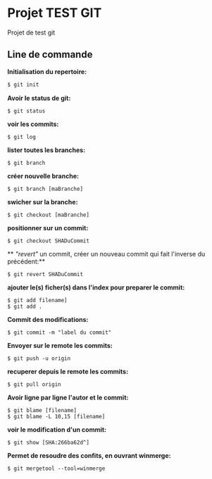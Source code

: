 # Projet TEST GIT

Projet de test git

## Line de commande

**Initialisation du repertoire:**
```bash
$ git init
```

**Avoir le status de git:**
```
$ git status
```

**voir les commits:**
```
$ git log
```

**lister toutes les branches:**
```
$ git branch
```

**créer nouvelle branche:**
```
$ git branch [maBranche]
```

**swicher sur la branche:**
```
$ git checkout [maBranche]
```

**positionner sur un commit:**
```
$ git checkout SHADuCommit
```

** *"revert"* un commit, créer un nouveau commit qui fait l'inverse du précédent:**
```
$ git revert SHADuCommit
```

**ajouter le(s) ficher(s) dans l'index pour preparer le commit:**
```
$ git add filename]
$ git add .
```

**Commit des modifications:**
```
$ git commit -m "label du commit"
```

**Envoyer sur le remote les commits:**
```
$ git push -u origin
```

**recuperer depuis le remote les commits:**
```
$ git pull origin
```

**Avoir ligne par ligne l'autor et le commit:**
```
$ git blame [filename]
$ git blame -L 10,15 [filename]
```

**voir le modification d'un commit:**
```
$ git show [SHA:266ba62d^]
```

**Permet de resoudre des confits, en ouvrant winmerge:**
```
$ git mergetool --tool=winmerge
```

